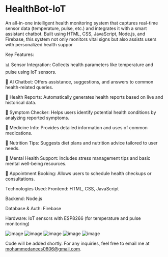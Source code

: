 # HealthBot-IoT
An all-in-one intelligent health monitoring system that captures real-time sensor data (temperature, pulse, etc.) and integrates it with a smart assistant chatbot. Built using HTML, CSS, JavaScript, Node.js, and Firebase, this system not only monitors vital signs but also assists users with personalized health suppor
 
 Key Features:
 
📊 Sensor Integration: Collects health parameters like temperature and pulse using IoT sensors.

💬 AI Chatbot: Offers assistance, suggestions, and answers to common health-related queries.

🧾 Health Reports: Automatically generates health reports based on live and historical data.

🤒 Symptom Checker: Helps users identify potential health conditions by analyzing reported symptoms.

💊 Medicine Info: Provides detailed information and uses of common medications.

🥗 Nutrition Tips: Suggests diet plans and nutrition advice tailored to user needs.

🧠 Mental Health Support: Includes stress management tips and basic mental well-being resources.

📅 Appointment Booking: Allows users to schedule health checkups or consultations.

Technologies Used:
Frontend: HTML, CSS, JavaScript

Backend: Node.js

Database & Auth: Firebase

Hardware: IoT sensors with ESP8266 (for temperature and pulse monitoring)

![image](https://github.com/user-attachments/assets/3731170f-4a75-482f-8d8a-8c585722ac90)
![image](https://github.com/user-attachments/assets/330a7458-f337-41df-aefd-3469fb7192c2)
![image](https://github.com/user-attachments/assets/070103bf-e754-4afc-8047-9c335036add0)
![image](https://github.com/user-attachments/assets/eac8b478-b17b-45e5-9e2e-ae71cc9487b0)
![image](https://github.com/user-attachments/assets/9c9119de-c9e5-4a73-be7f-0f4ea9908c7f)


Code will be added shortly. For any inquiries, feel free to email me at mohammedanees0606@gmail.com.



